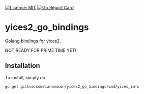 [![License: MIT](https://img.shields.io/badge/License-MIT-yellow.svg)](https://opensource.org/licenses/MIT)
[![Go Report Card](https://goreportcard.com/badge/github.com/ianamason/yices2_go_bindings)](https://goreportcard.com/report/github.com/ianamason/yices2_go_bindings)

# yices2_go_bindings
Golang bindings for yices2.

NOT READY FOR PRIME TIME YET!


## Installation

To install, simply do
```
go get github.com/ianamason/yices2_go_bindings/cmd/yices_info

```
